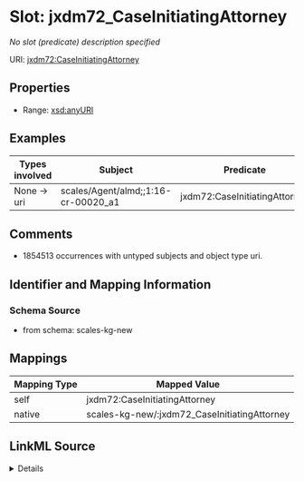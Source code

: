 

# Slot: jxdm72_CaseInitiatingAttorney


_No slot (predicate) description specified_





URI: [jxdm72:CaseInitiatingAttorney](http://release.niem.gov/niem/domains/jxdm/7.2/#CaseInitiatingAttorney)



<!-- no inheritance hierarchy -->








## Properties

* Range: [xsd:anyURI](xsd:anyURI)






## Examples

| Types involved | Subject | Predicate | Object |
| --- | --- | --- | --- |
| None → uri | scales/Agent/almd;;1:16-cr-00020_a1 | jxdm72:CaseInitiatingAttorney | scales/Agent/almd;;1:16-cr-00020_a6 |


## Comments

* 1854513 occurrences with untyped subjects and object type uri.

## Identifier and Mapping Information







### Schema Source


* from schema: scales-kg-new




## Mappings

| Mapping Type | Mapped Value |
| ---  | ---  |
| self | jxdm72:CaseInitiatingAttorney |
| native | scales-kg-new/:jxdm72_CaseInitiatingAttorney |




## LinkML Source

<details>
```yaml
name: jxdm72_CaseInitiatingAttorney
description: No slot (predicate) description specified
comments:
- 1854513 occurrences with untyped subjects and object type uri.
examples:
- description: None → uri
  object:
    example_object: scales/Agent/almd;;1:16-cr-00020_a6
    example_object_type: uri
    example_predicate: jxdm72:CaseInitiatingAttorney
    example_subject: scales/Agent/almd;;1:16-cr-00020_a1
    example_subject_type: None
from_schema: scales-kg-new
rank: 1000
slot_uri: jxdm72:CaseInitiatingAttorney
alias: jxdm72_CaseInitiatingAttorney
range: uri

```
</details>